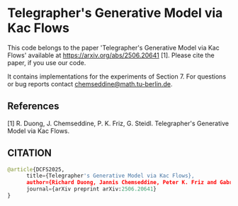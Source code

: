 # Telegrapher's Generative Model via Kac Flows
This code belongs to the paper 'Telegrapher's Generative Model via Kac Flows' available at https://arxiv.org/abs/2506.20641 [1]. Please cite the paper, if you use our code. 

It contains implementations for the experiments of Section 7. For questions or bug reports contact chemseddine@math.tu-berlin.de.

## References
[1] R. Duong, J. Chemseddine, P. K. Friz, G. Steidl.
Telegrapher's Generative Model via Kac Flows.

## CITATION
```python
@article{DCFS2025,
      title={Telegrapher's Generative Model via Kac Flows}, 
      author={Richard Duong, Jannis Chemseddine, Peter K. Friz and Gabriele Steidl},
      journal={arXiv preprint arXiv:2506.20641}
}
```
